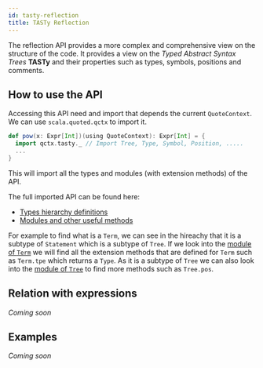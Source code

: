 ```yaml
---
id: tasty-reflection
title: TASTy Reflection
---
```


The reflection API provides a more complex and comprehensive view on the structure of the code.
It provides a view on the *Typed Abstract Syntax Trees* **TASTy** and their properties such as types, symbols, positions and comments.

## How to use the API

Accessing this API need and import that depends the current `QuoteContext`.
We can use `scala.quoted.qctx` to import it.

```scala
def pow(x: Expr[Int])(using QuoteContext): Expr[Int] = {
  import qctx.tasty._ // Import Tree, Type, Symbol, Position, .....
  ...
}
```

This will import all the types and modules (with extension methods) of the API.

The full imported API can be found here:
* [Types hierarchy definitions](https://dotty.epfl.ch/api/scala/tasty/reflect/Types.html)
* [Modules and other useful methods](https://dotty.epfl.ch/api/scala/tasty/Reflection.html)

For example to find what is a `Term`, we can see in the hireachy that it is a subtype of `Statement` which is a subtype of `Tree`.
If we look into the [module of `Term`](http://dotty.epfl.ch/api/scala/tasty/Reflection/Term$.html) we will find all the extension methods that are defined for `Term` such as `Term.tpe` which returns a `Type`.
As it is a subtype of `Tree` we can also look into the [module of `Tree`](http://dotty.epfl.ch/api/scala/tasty/Reflection/Tree$.html) to find more methods such as `Tree.pos`.

## Relation with expressions
<!-- Term vs Expr -->
<!-- Safty -->
*Coming soon*


## Examples
*Coming soon*
